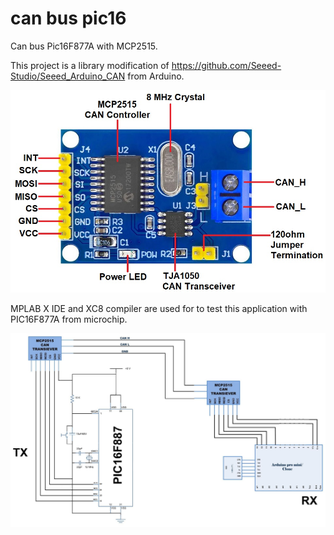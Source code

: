 # can bus pic16

 Can bus Pic16F877A with MCP2515.

 This project is a library modification of https://github.com/Seeed-Studio/Seeed_Arduino_CAN from Arduino. 

<img src="media/MCP2515.jpg" width="512"/>

 MPLAB X IDE and XC8 compiler are used for to test this application with PIC16F877A from microchip.

![Circuit Diagram](media/Circuit-Diagram.jpg)

